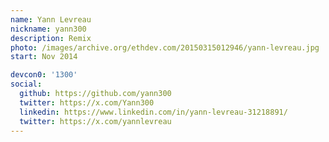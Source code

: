 ```yaml
---
name: Yann Levreau
nickname: yann300
description: Remix
photo: /images/archive.org/ethdev.com/20150315012946/yann-levreau.jpg
start: Nov 2014

devcon0: '1300'
social:
  github: https://github.com/yann300
  twitter: https://x.com/Yann300
  linkedin: https://www.linkedin.com/in/yann-levreau-31218891/
  twitter: https://x.com/yannlevreau
---
```



